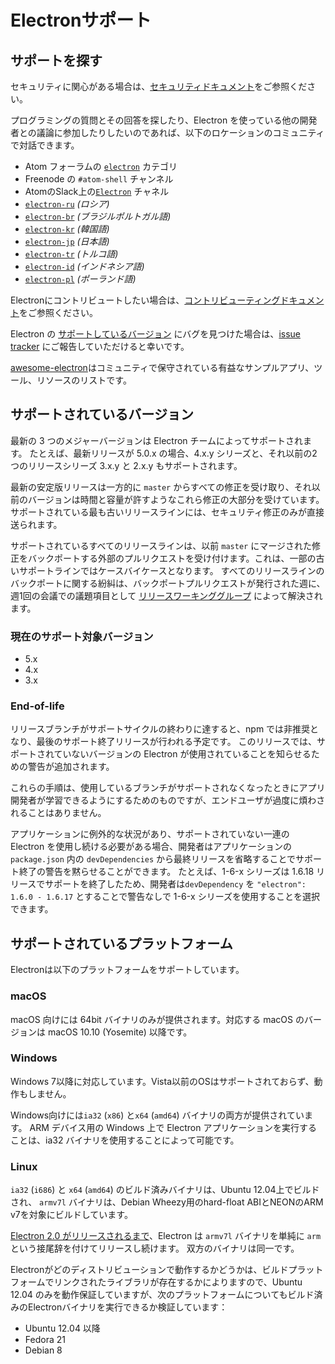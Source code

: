 # Electronサポート

## サポートを探す

セキュリティに関心がある場合は、[セキュリティドキュメント](../../SECURITY.md)をご参照ください。

プログラミングの質問とその回答を探したり、Electron を使っている他の開発者との議論に参加したりしたいのであれば、以下のロケーションのコミュニティで対話できます。
- Atom フォーラムの [`electron`](https://discuss.atom.io/c/electron) カテゴリ
- Freenode の `#atom-shell` チャンネル
- AtomのSlack上の[`Electron`](https://atom-slack.herokuapp.com) チャネル
- [`electron-ru`](https://telegram.me/electron_ru) *(ロシア)*
- [`electron-br`](https://electron-br.slack.com) *(ブラジルポルトガル語)*
- [`electron-kr`](https://electron-kr.github.io/electron-kr) *(韓国語)*
- [`electron-jp`](https://electron-jp.slack.com) *(日本語)*
- [`electron-tr`](https://electron-tr.herokuapp.com) *(トルコ語)*
- [`electron-id`](https://electron-id.slack.com) *(インドネシア語)*
- [`electron-pl`](https://electronpl.github.io) *(ポーランド語)*

Electronにコントリビュートしたい場合は、[コントリビューティングドキュメント](../../CONTRIBUTING.md)をご参照ください。

Electron の [サポートしているバージョン](#supported-versions) にバグを見つけた場合は、[issue tracker](../development/issues.md) にご報告していただけると幸いです。

[awesome-electron](https://github.com/sindresorhus/awesome-electron)はコミュニティで保守されている有益なサンプルアプリ、ツール、リソースのリストです。

## サポートされているバージョン

最新の 3 つのメジャーバージョンは Electron チームによってサポートされます。 たとえば、最新リリースが 5.0.x の場合、4.x.y シリーズと、それ以前の2つのリリースシリーズ 3.x.y と 2.x.y もサポートされます。

最新の安定版リリースは一方的に `master` からすべての修正を受け取り、それ以前のバージョンは時間と容量が許すようなこれら修正の大部分を受けています。 サポートされている最も古いリリースラインには、セキュリティ修正のみが直接送られます。

サポートされているすべてのリリースラインは、以前 `master` にマージされた修正をバックポートする外部のプルリクエストを受け付けます。これは、一部の古いサポートラインではケースバイケースとなります。 すべてのリリースラインのバックポートに関する紛糾は、バックポートプルリクエストが発行された週に、週1回の会議での議題項目として [リリースワーキンググループ](https://github.com/electron/governance/tree/master/wg-releases) によって解決されます。

### 現在のサポート対象バージョン
- 5.x
- 4.x
- 3.x

### End-of-life

リリースブランチがサポートサイクルの終わりに達すると、npm では非推奨となり、最後のサポート終了リリースが行われる予定です。 このリリースでは、サポートされていないバージョンの Electron が使用されていることを知らせるための警告が追加されます。

これらの手順は、使用しているブランチがサポートされなくなったときにアプリ開発者が学習できるようにするためのものですが、エンドユーザが過度に煩わされることはありません。

アプリケーションに例外的な状況があり、サポートされていない一連の Electron を使用し続ける必要がある場合、開発者はアプリケーションの `package.json` 内の `devDependencies` から最終リリースを省略することでサポート終了の警告を黙らせることができます。 たとえば、1-6-x シリーズは 1.6.18 リリースでサポートを終了したため、開発者は`devDependency` を `"electron": 1.6.0 - 1.6.17` とすることで警告なしで 1-6-x シリーズを使用することを選択できます。

## サポートされているプラットフォーム

Electronは以下のプラットフォームをサポートしています。

### macOS

macOS 向けには 64bit バイナリのみが提供されます。対応する macOS のバージョンは macOS 10.10 (Yosemite) 以降です。

### Windows

Windows 7以降に対応しています。Vista以前のOSはサポートされておらず、動作もしません。

Windows向けには`ia32` (`x86`) と`x64` (`amd64`) バイナリの両方が提供されています。 ARM デバイス用の Windows 上で Electron アプリケーションを実行することは、ia32 バイナリを使用することによって可能です。

### Linux

`ia32` (`i686`) と `x64` (`amd64`) のビルド済みバイナリは、Ubuntu 12.04上でビルドされ、 `armv7l` バイナリは、Debian Wheezy用のhard-float ABIとNEONのARM v7を対象にビルドしています。

[Electron 2.0 がリリースされるまで](https://github.com/electron/electron/blob/master/docs/api/breaking-changes.md#duplicate-arm-assets)、Electron は `armv7l` バイナリを単純に `arm` という接尾辞を付けてリリースし続けます。 双方のバイナリは同一です。

Electronがどのディストリビューションで動作するかどうかは、ビルドプラットフォームでリンクされたライブラリが存在するかによりますので、Ubuntu 12.04 のみを動作保証していますが、次のプラットフォームについてもビルド済みのElectronバイナリを実行できるか検証しています：

* Ubuntu 12.04 以降
* Fedora 21
* Debian 8
